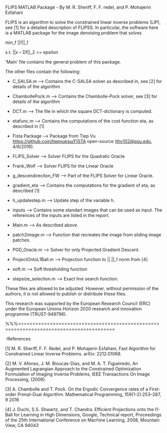 FLIPS MATLAB Package - By M. R. Sheriff, F. F. redel, and P. Mohajerin Esfahani

FLIPS is an algorithm to solve the constrained linear inverse problems (LIP), see [1] for a detailed description of FLIPSS. In particular, the software here is a MATLAB package for the image denoising problem that solves

min_f           ||f||_1

s.t.            ||x – Df||_2 <= epsilon


'Main' file contains the general problem of this package.

The other files contain the following:
- C_SALSA.m --> Contains the C-SALSA solver as described in, see [2] for details of the algorithm 
	
- ChambollePock.m --> Contains the Chambolle-Pock solver, see [3] for details of the algorithm
  
- DCT.m --> The file in which the square DCT-dictionary is computed. 
	
- etafunc.m --> Contains the computations of the cost function eta, as described in [1]
  
- Fista Package --> Package from Tiep Vu https://github.com/tiepvupsu/FISTA open-source (thv102@psu.edu, 4/6/2016).
	
- FLIPS_Solver --> Solver FLIPS for the Quadratic Oracle
	
- Frank_Wolf --> Solver FLIPS for the Linear Oracle
	
- g_descendireciton_FW --> Part of the FLIPS Solver for Linear Oracle.
	
- gradient_eta --> Contains the computations for the gradient of eta, as described [1]
		
- h_updatestep.m --> Update step of the variable h.
	
- inputs --> Contains some standart images that can be used as input. The references of the inputs are listed in the report.
	
- Main.m --> As described above.
	
- patch2image.m --> Function that recreates the image from sliding image patches.
	
- PGD_Oracle.m --> Solver for only Projected Gradient Descent.
 	
- ProjectOntoL1Ball.m --> Projection function to ||.||_1 norm from [4]
	
- soft.m --> Soft thresholding function
	
- stepsize_selection.m --> Exact line search function.

These files are allowed to be adjusted. However, without permission of the authors, it is not allowed to publish or distribute these files. 

This research was supported by the European Research Council (ERC) under the European Unions Horizon 2020 research and innovation programme (TRUST-949796).



%%%=======================================================================================

-References


[1] M. R. Sheriff, F. F. Redel, and P. Mohajerin Esfahani, Fast Algorithm for Constrained Linear Inverse Problems. arXiv: 2212.01068.

[2] M. V. Afonso, J. M. Bioucas-Dias, and M. A. T. Figueiredo, An Augmented Lagrangian Approach to the Constrained Optimization Formulation of Imaging Inverse Problems, IEEE Transactions On Image Processing, (2009).
    
[3] A. Chambolle and T. Pock. On the Ergodic Convergence rates of a First-order Primal–Dual Algorithm. Mathematical Programming, 159(1-2):253–287, 9 2016
    
[4] J. Duchi, S.S. Shwartz, and T. Chandra. Efficient Projections onto the l1-Ball for Learning in High Dimensions, Google, Technical report, Proceedings of the 25th International Conference on Machine Learning, 2008, Mountain View, CA 94043 




